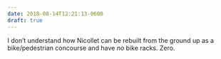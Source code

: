 ```yaml
---
date: 2018-08-14T12:21:13-0600
draft: true
---
```




I don’t understand how Nicollet can be rebuilt from the ground up as a bike/pedestrian concourse and have _no_ bike racks. Zero.



